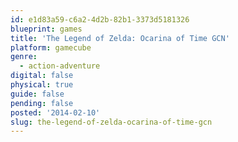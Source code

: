 ```yaml
---
id: e1d83a59-c6a2-4d2b-82b1-3373d5181326
blueprint: games
title: 'The Legend of Zelda: Ocarina of Time GCN'
platform: gamecube
genre:
  - action-adventure
digital: false
physical: true
guide: false
pending: false
posted: '2014-02-10'
slug: the-legend-of-zelda-ocarina-of-time-gcn
---
```

